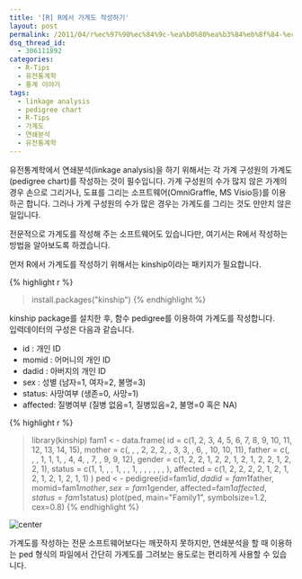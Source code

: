 ```yaml
---
title: '[R] R에서 가계도 작성하기'
layout: post
permalink: /2011/04/r%ec%97%90%ec%84%9c-%ea%b0%80%ea%b3%84%eb%8f%84-%ec%9e%91%ec%84%b1%ed%95%98%ea%b8%b0/
dsq_thread_id:
  - 306111892
categories:
  - R-Tips
  - 유전통계학
  - 통계 이야기
tags:
  - linkage analysis
  - pedigree chart
  - R-Tips
  - 가계도
  - 연쇄분석
  - 유전통계학
---
```


유전통계학에서 연쇄분석(linkage analysis)을 하기 위해서는 각 가계 구성원의 가계도(pedigree chart)를 작성하는 것이 필수입니다. 가계 구성원의 수가 많지 않은 가계의 경우 손으로 그리거나, 도표를 그리는 소프트웨어(OmniGraffle, MS Visio등)를 이용하곤 합니다. 그러나 가계 구성원의 수가 많은 경우는 가계도를 그리는 것도 만만치 않은 일입니다.

전문적으로 가계도를 작성해 주는 소프트웨어도 있습니다만, 여기서는 R에서 작성하는 방법을 알아보도록 하겠습니다.  

  
먼저 R에서 가계도를 작성하기 위해서는 kinship이라는 패키지가 필요합니다.

{% highlight r %}
> install.packages("kinship")
{% endhighlight %}

kinship package를 설치한 후, 함수 pedigree를 이용하여 가계도를 작성합니다.  
입력데이터의 구성은 다음과 같습니다.

*   id : 개인 ID
*   momid : 어머니의 개인 ID
*   dadid : 아버지의 개인 ID
*   sex : 성별 (남자=1, 여자=2, 불명=3)
*   status: 사망여부 (생존=0, 사망=1)
*   affected: 질병여부 (질병 없음=1, 질병있음=2, 불명=0 혹은 NA)

{% highlight r %}
> library(kinship)
> fam1 < - data.frame(
      id =      c(1, 2, 3, 4, 5, 6, 7, 8, 9, 10, 11, 12, 13, 14, 15),
      mother =  c(, , , 2, 2, 2, , 3, 3, , 6, , 10, 10, 11),
      father =  c(, , , 1, 1, 1, , 4, 4, , 7, , 9, 9, 12),
      gender =  c(1, 2, 2, 1, 2, 2, 1, 2, 1, 2, 2, 1, 2, 2, 1),
      status =  c(1, 1, , , 1, , , 1, , , , , , , ),
      affected = c(1, 2, 2, 2, 2, 1, 2, 1, 2, 1, 2, 1, 2, 1, 1)
)
> ped < - pedigree(id=fam1$id, dadid=fam1$father, momid=fam1$mother,
        sex=fam1$gender, affected=fam1$affected, status=fam1$status)
> plot(ped, main="Family1", symbolsize=1.2, cex=0.8)
{% endhighlight %}

![center](http://i2.wp.com/wsyang.com/wp-content/uploads/2011/04/ped.png)

가계도를 작성하는 전문 소프트웨어보다는 깨끗하지 못하지만, 연쇄분석을 할 때 이용하는 ped 형식의 파일에서 간단히 가계도를 그려보는 용도로는 편리하게 사용할 수 있습니다.

 